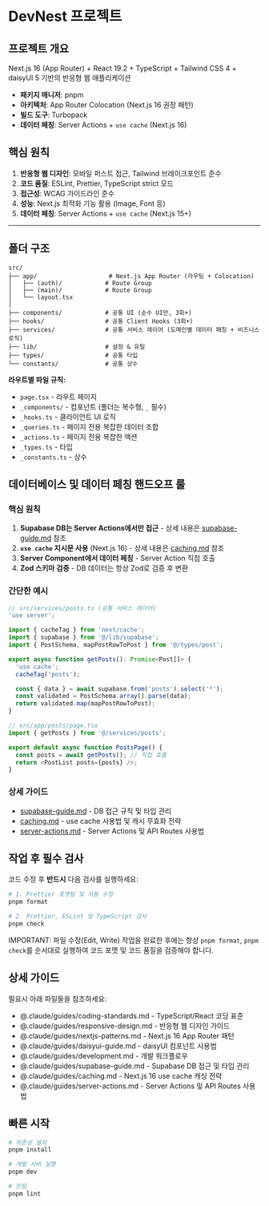 # DevNest 프로젝트

## 프로젝트 개요

Next.js 16 (App Router) + React 19.2 + TypeScript + Tailwind CSS 4 + daisyUI 5 기반의 반응형 웹 애플리케이션

- **패키지 매니저**: pnpm
- **아키텍처**: App Router Colocation (Next.js 16 권장 패턴)
- **빌드 도구**: Turbopack
- **데이터 페칭**: Server Actions + `use cache` (Next.js 16)

## 핵심 원칙

1. **반응형 웹 디자인**: 모바일 퍼스트 접근, Tailwind 브레이크포인트 준수
2. **코드 품질**: ESLint, Prettier, TypeScript strict 모드
3. **접근성**: WCAG 가이드라인 준수
4. **성능**: Next.js 최적화 기능 활용 (Image, Font 등)
5. **데이터 페칭**: Server Actions + `use cache` (Next.js 15+)

---

## 폴더 구조

```
src/
├── app/                    # Next.js App Router (라우팅 + Colocation)
│   ├── (auth)/            # Route Group
│   ├── (main)/            # Route Group
│   └── layout.tsx
│
├── components/            # 공통 UI (순수 UI만, 3회+)
├── hooks/                 # 공통 Client Hooks (3회+)
├── services/              # 공통 서비스 레이어 (도메인별 데이터 페칭 + 비즈니스 로직)
├── lib/                   # 설정 & 유틸
├── types/                 # 공통 타입
└── constants/             # 공통 상수
```

**라우트별 파일 규칙:**

- `page.tsx` - 라우트 페이지
- `_components/` - 컴포넌트 (폴더는 복수형, `_` 필수)
- `_hooks.ts` - 클라이언트 UI 로직
- `_queries.ts` - 페이지 전용 복잡한 데이터 조합
- `_actions.ts` - 페이지 전용 복잡한 액션
- `_types.ts` - 타입
- `_constants.ts` - 상수

## 데이터베이스 및 데이터 페칭 핸드오프 룰

### 핵심 원칙

1. **Supabase DB는 Server Actions에서만 접근** - 상세 내용은 [supabase-guide.md](.claude/guides/supabase-guide.md) 참조
2. **`use cache` 지시문 사용** (Next.js 16) - 상세 내용은 [caching.md](.claude/guides/caching.md) 참조
3. **Server Component에서 데이터 페칭** - Server Action 직접 호출
4. **Zod 스키마 검증** - DB 데이터는 항상 Zod로 검증 후 변환

### 간단한 예시

```typescript
// src/services/posts.ts (공통 서비스 레이어)
'use server';

import { cacheTag } from 'next/cache';
import { supabase } from '@/lib/supabase';
import { PostSchema, mapPostRowToPost } from '@/types/post';

export async function getPosts(): Promise<Post[]> {
  'use cache';
  cacheTag('posts');

  const { data } = await supabase.from('posts').select('*');
  const validated = PostSchema.array().parse(data);
  return validated.map(mapPostRowToPost);
}
```

```typescript
// src/app/posts/page.tsx
import { getPosts } from '@/services/posts';

export default async function PostsPage() {
  const posts = await getPosts(); // 직접 호출
  return <PostList posts={posts} />;
}
```

### 상세 가이드

- [supabase-guide.md](.claude/guides/supabase-guide.md) - DB 접근 규칙 및 타입 관리
- [caching.md](.claude/guides/caching.md) - use cache 사용법 및 캐시 무효화 전략
- [server-actions.md](.claude/guides/server-actions.md) - Server Actions 및 API Routes 사용법

## 작업 후 필수 검사

코드 수정 후 **반드시** 다음 검사를 실행하세요:

```bash
# 1. Prettier 포맷팅 및 자동 수정
pnpm format

# 2. Prettier, ESLint 및 TypeScript 검사
pnpm check
```

IMPORTANT: 파일 수정(Edit, Write) 작업을 완료한 후에는 항상 `pnpm format`, `pnpm check`를 순서대로 실행하여 코드 포맷 및 코드 품질을 검증해야 합니다.

## 상세 가이드

필요시 아래 파일들을 참조하세요:

- @.claude/guides/coding-standards.md - TypeScript/React 코딩 표준
- @.claude/guides/responsive-design.md - 반응형 웹 디자인 가이드
- @.claude/guides/nextjs-patterns.md - Next.js 16 App Router 패턴
- @.claude/guides/daisyui-guide.md - daisyUI 컴포넌트 사용법
- @.claude/guides/development.md - 개발 워크플로우
- @.claude/guides/supabase-guide.md - Supabase DB 접근 및 타입 관리
- @.claude/guides/caching.md - Next.js 16 use cache 캐싱 전략
- @.claude/guides/server-actions.md - Server Actions 및 API Routes 사용법

## 빠른 시작

```bash
# 의존성 설치
pnpm install

# 개발 서버 실행
pnpm dev

# 린팅
pnpm lint
```
